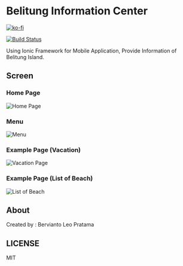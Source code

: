 # Belitung Information Center

[![ko-fi](https://www.ko-fi.com/img/githubbutton_sm.svg)](https://ko-fi.com/I2I2YXS8)

[![Build Status](https://travis-ci.org/bervProject/belitung-information-center.svg?branch=master)](https://travis-ci.org/bervProject/belitung-information-center)

Using Ionic Framework for Mobile Application, Provide Information of Belitung Island.

## Screen

### Home Page

![Home Page](screenshot/home.png)

### Menu

![Menu](screenshot/home2.png)

### Example Page (Vacation)

![Vacation Page](screenshot/vacation.png)

### Example Page (List of Beach)

![List of Beach](screenshot/beach.png)

## About

Created by : Bervianto Leo Pratama

## LICENSE

MIT
